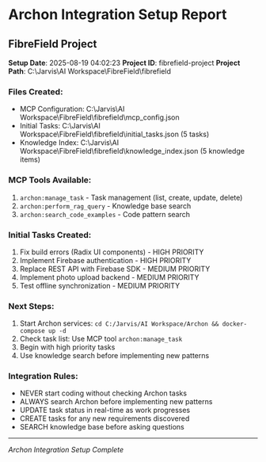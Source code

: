 # Archon Integration Setup Report
## FibreField Project

**Setup Date**: 2025-08-19 04:02:23
**Project ID**: fibrefield-project
**Project Path**: C:\Jarvis\AI Workspace\FibreField\fibrefield

### Files Created:
- MCP Configuration: C:\Jarvis\AI Workspace\FibreField\fibrefield\mcp_config.json
- Initial Tasks: C:\Jarvis\AI Workspace\FibreField\fibrefield\initial_tasks.json (5 tasks)
- Knowledge Index: C:\Jarvis\AI Workspace\FibreField\fibrefield\knowledge_index.json (5 knowledge items)

### MCP Tools Available:
1. `archon:manage_task` - Task management (list, create, update, delete)
2. `archon:perform_rag_query` - Knowledge base search
3. `archon:search_code_examples` - Code pattern search

### Initial Tasks Created:
1. Fix build errors (Radix UI components) - HIGH PRIORITY
2. Implement Firebase authentication - HIGH PRIORITY  
3. Replace REST API with Firebase SDK - MEDIUM PRIORITY
4. Implement photo upload backend - MEDIUM PRIORITY
5. Test offline synchronization - MEDIUM PRIORITY

### Next Steps:
1. Start Archon services: `cd C:/Jarvis/AI Workspace/Archon && docker-compose up -d`
2. Check task list: Use MCP tool `archon:manage_task`
3. Begin with high priority tasks
4. Use knowledge search before implementing new patterns

### Integration Rules:
- NEVER start coding without checking Archon tasks
- ALWAYS search Archon before implementing new patterns  
- UPDATE task status in real-time as work progresses
- CREATE tasks for any new requirements discovered
- SEARCH knowledge base before asking questions

---
*Archon Integration Setup Complete*
